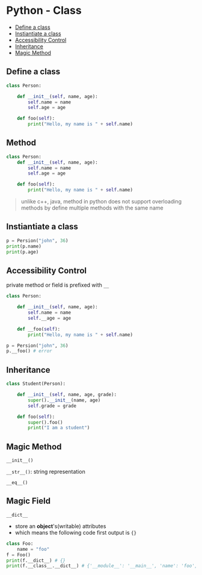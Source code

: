 # Python - Class

- [Define a class](#define-a-class)
- [Instiantiate a class](#instiantiate-a-class)
- [Accessibility Control](#accessibility-control)
- [Inheritance](#inheritance)
- [Magic Method](#magic-method)

## Define a class

```py
class Person:

    def __init__(self, name, age):
        self.name = name
        self.age = age

    def foo(self):
        print("Hello, my name is " + self.name)

```

## Method

```py
class Person:
    def __init__(self, name, age):
        self.name = name
        self.age = age

    def foo(self):
        print("Hello, my name is " + self.name)
```

> unlike c++, java, method in python does not support overloading methods by define multiple methods with the same name

## Instiantiate a class

```py
p = Persion("john", 36)
print(p.name)
print(p.age)
```

## Accessibility Control

private method or field is prefixed with `__`

```py
class Person:

    def __init__(self, name, age):
        self.name = name
        self.__age = age

    def __foo(self):
        print("Hello, my name is " + self.name)

p = Persion("john", 36)
p.__foo() # error
```

## Inheritance

```py
class Student(Person):

    def __init__(self, name, age, grade):
        super().__init__(name, age)
        self.grade = grade

    def foo(self):
        super().foo()
        print("I am a student")
```

## Magic Method

`__init__()`

`__str__()`: string representation

`__eq__()`

## Magic Field

`__dict__`

- store an **object**'s(writable) attributes
- which means the following code first output is `{}`

```py
class Foo:
    name = "foo"
f = Foo()
print(f.__dict__) # {}
print(f.__class__.__dict__) # {'__module__': '__main__', 'name': 'foo', ...}
```

